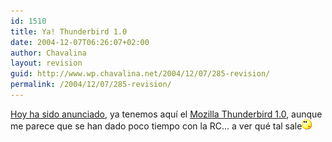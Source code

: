 ```yaml
---
id: 1510
title: Ya! Thunderbird 1.0
date: 2004-12-07T06:26:07+02:00
author: Chavalina
layout: revision
guid: http://www.wp.chavalina.net/2004/12/07/285-revision/
permalink: /2004/12/07/285-revision/
---
```

<a href="http://www.mozilla.org/press/mozilla-2004-12-7.html" target="_blank">Hoy ha sido anunciado</a>, ya tenemos aqu&iacute; el <a href="http://www.mozilla.org/products/thunderbird/" target="_blank">Mozilla Thunderbird 1.0</a>, aunque me parece que se han dado poco tiempo con la RC&#8230; a ver qu&eacute; tal sale![emo](/imagenes/emoticonos/pensativo.gif)